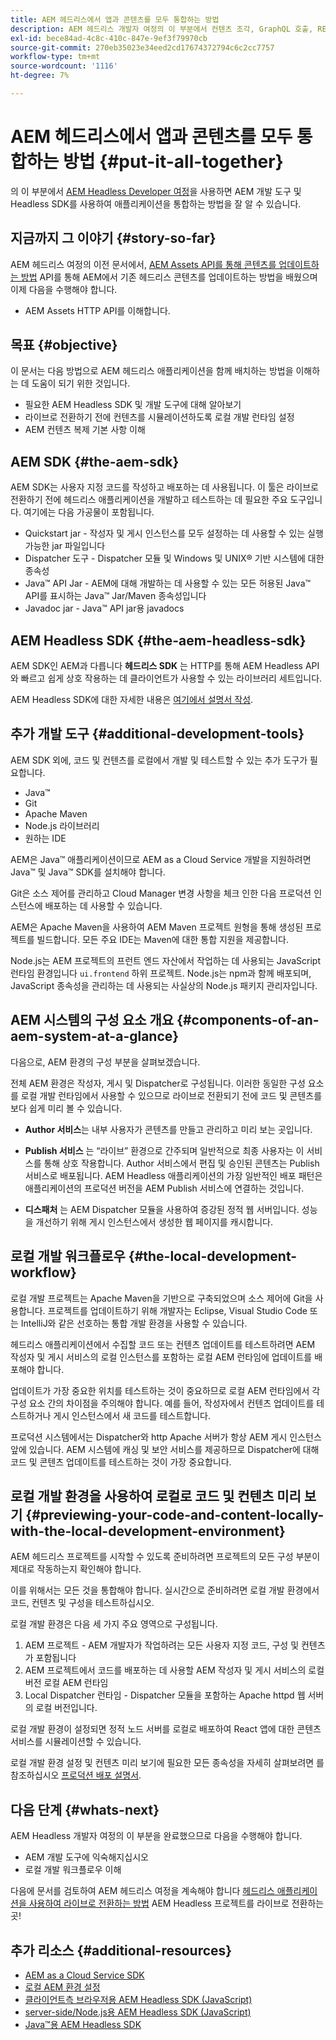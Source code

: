 ```yaml
---
title: AEM 헤드리스에서 앱과 콘텐츠를 모두 통합하는 방법
description: AEM 헤드리스 개발자 여정의 이 부분에서 컨텐츠 조각, GraphQL 호출, REST API 호출 및 애플리케이션을 비롯한 AEM 프로젝트를 가져와 라이브로 전환하는 방법을 알아봅니다.
exl-id: bece84ad-4c8c-410c-847e-9ef3f79970cb
source-git-commit: 270eb35023e34eed2cd17674372794c6c2cc7757
workflow-type: tm+mt
source-wordcount: '1116'
ht-degree: 7%

---
```


# AEM 헤드리스에서 앱과 콘텐츠를 모두 통합하는 방법 {#put-it-all-together}

의 이 부분에서 [AEM Headless Developer 여정](overview.md)을 사용하면 AEM 개발 도구 및 Headless SDK를 사용하여 애플리케이션을 통합하는 방법을 잘 알 수 있습니다.

## 지금까지 그 이야기 {#story-so-far}

AEM 헤드리스 여정의 이전 문서에서, [AEM Assets API를 통해 콘텐츠를 업데이트하는 방법](update-your-content.md) API를 통해 AEM에서 기존 헤드리스 콘텐츠를 업데이트하는 방법을 배웠으며 이제 다음을 수행해야 합니다.

* AEM Assets HTTP API를 이해합니다.

## 목표 {#objective}

이 문서는 다음 방법으로 AEM 헤드리스 애플리케이션을 함께 배치하는 방법을 이해하는 데 도움이 되기 위한 것입니다.

* 필요한 AEM Headless SDK 및 개발 도구에 대해 알아보기
* 라이브로 전환하기 전에 컨텐츠를 시뮬레이션하도록 로컬 개발 런타임 설정
* AEM 컨텐츠 복제 기본 사항 이해

## AEM SDK {#the-aem-sdk}

AEM SDK는 사용자 지정 코드를 작성하고 배포하는 데 사용됩니다. 이 툴은 라이브로 전환하기 전에 헤드리스 애플리케이션을 개발하고 테스트하는 데 필요한 주요 도구입니다. 여기에는 다음 가공물이 포함됩니다.

* Quickstart jar - 작성자 및 게시 인스턴스를 모두 설정하는 데 사용할 수 있는 실행 가능한 jar 파일입니다
* Dispatcher 도구 - Dispatcher 모듈 및 Windows 및 UNIX® 기반 시스템에 대한 종속성
* Java™ API Jar - AEM에 대해 개발하는 데 사용할 수 있는 모든 허용된 Java™ API를 표시하는 Java™ Jar/Maven 종속성입니다
* Javadoc jar - Java™ API jar용 javadocs

## AEM Headless SDK {#the-aem-headless-sdk}

AEM SDK인 AEM과 다릅니다 **헤드리스 SDK** 는 HTTP를 통해 AEM Headless API와 빠르고 쉽게 상호 작용하는 데 클라이언트가 사용할 수 있는 라이브러리 세트입니다.

AEM Headless SDK에 대한 자세한 내용은 [여기에서 설명서 작성](https://experienceleague.adobe.com/docs/experience-manager-learn/getting-started-with-aem-headless/graphql/how-to/aem-headless-sdk.html?lang=en).

## 추가 개발 도구 {#additional-development-tools}

AEM SDK 외에, 코드 및 컨텐츠를 로컬에서 개발 및 테스트할 수 있는 추가 도구가 필요합니다.

* Java™
* Git
* Apache Maven
* Node.js 라이브러리
* 원하는 IDE

AEM은 Java™ 애플리케이션이므로 AEM as a Cloud Service 개발을 지원하려면 Java™ 및 Java™ SDK를 설치해야 합니다.

Git은 소스 제어를 관리하고 Cloud Manager 변경 사항을 체크 인한 다음 프로덕션 인스턴스에 배포하는 데 사용할 수 있습니다.

AEM은 Apache Maven을 사용하여 AEM Maven 프로젝트 원형을 통해 생성된 프로젝트를 빌드합니다. 모든 주요 IDE는 Maven에 대한 통합 지원을 제공합니다.

Node.js는 AEM 프로젝트의 프런트 엔드 자산에서 작업하는 데 사용되는 JavaScript 런타임 환경입니다 `ui.frontend` 하위 프로젝트. Node.js는 npm과 함께 배포되며, JavaScript 종속성을 관리하는 데 사용되는 사실상의 Node.js 패키지 관리자입니다.

## AEM 시스템의 구성 요소 개요 {#components-of-an-aem-system-at-a-glance}

다음으로, AEM 환경의 구성 부분을 살펴보겠습니다.

전체 AEM 환경은 작성자, 게시 및 Dispatcher로 구성됩니다. 이러한 동일한 구성 요소를 로컬 개발 런타임에서 사용할 수 있으므로 라이브로 전환되기 전에 코드 및 콘텐츠를 보다 쉽게 미리 볼 수 있습니다.

* **Author 서비스**&#x200B;는 내부 사용자가 콘텐츠를 만들고 관리하고 미리 보는 곳입니다.

* **Publish 서비스** 는 “라이브” 환경으로 간주되며 일반적으로 최종 사용자는 이 서비스를 통해 상호 작용합니다. Author 서비스에서 편집 및 승인된 콘텐츠는 Publish 서비스로 배포됩니다. AEM Headless 애플리케이션의 가장 일반적인 배포 패턴은 애플리케이션의 프로덕션 버전을 AEM Publish 서비스에 연결하는 것입니다.

* **디스패처** 는 AEM Dispatcher 모듈을 사용하여 증강된 정적 웹 서버입니다. 성능을 개선하기 위해 게시 인스턴스에서 생성한 웹 페이지를 캐시합니다.

## 로컬 개발 워크플로우 {#the-local-development-workflow}

로컬 개발 프로젝트는 Apache Maven을 기반으로 구축되었으며 소스 제어에 Git을 사용합니다. 프로젝트를 업데이트하기 위해 개발자는 Eclipse, Visual Studio Code 또는 IntelliJ와 같은 선호하는 통합 개발 환경을 사용할 수 있습니다.

헤드리스 애플리케이션에서 수집할 코드 또는 컨텐츠 업데이트를 테스트하려면 AEM 작성자 및 게시 서비스의 로컬 인스턴스를 포함하는 로컬 AEM 런타임에 업데이트를 배포해야 합니다.

업데이트가 가장 중요한 위치를 테스트하는 것이 중요하므로 로컬 AEM 런타임에서 각 구성 요소 간의 차이점을 주의해야 합니다. 예를 들어, 작성자에서 컨텐츠 업데이트를 테스트하거나 게시 인스턴스에서 새 코드를 테스트합니다.

프로덕션 시스템에서는 Dispatcher와 http Apache 서버가 항상 AEM 게시 인스턴스 앞에 있습니다. AEM 시스템에 캐싱 및 보안 서비스를 제공하므로 Dispatcher에 대해 코드 및 콘텐츠 업데이트를 테스트하는 것이 가장 중요합니다.

## 로컬 개발 환경을 사용하여 로컬로 코드 및 컨텐츠 미리 보기 {#previewing-your-code-and-content-locally-with-the-local-development-environment}

AEM 헤드리스 프로젝트를 시작할 수 있도록 준비하려면 프로젝트의 모든 구성 부분이 제대로 작동하는지 확인해야 합니다.

이를 위해서는 모든 것을 통합해야 합니다. 실시간으로 준비하려면 로컬 개발 환경에서 코드, 컨텐츠 및 구성을 테스트하십시오.

로컬 개발 환경은 다음 세 가지 주요 영역으로 구성됩니다.

1. AEM 프로젝트 - AEM 개발자가 작업하려는 모든 사용자 지정 코드, 구성 및 컨텐츠가 포함됩니다
1. AEM 프로젝트에서 코드를 배포하는 데 사용할 AEM 작성자 및 게시 서비스의 로컬 버전 로컬 AEM 런타임
1. Local Dispatcher 런타임 - Dispatcher 모듈을 포함하는 Apache httpd 웹 서버의 로컬 버전입니다.

로컬 개발 환경이 설정되면 정적 노드 서버를 로컬로 배포하여 React 앱에 대한 콘텐츠 서비스를 시뮬레이션할 수 있습니다.

로컬 개발 환경 설정 및 컨텐츠 미리 보기에 필요한 모든 종속성을 자세히 살펴보려면 를 참조하십시오 [프로덕션 배포 설명서](https://experienceleague.adobe.com/docs/experience-manager-learn/getting-started-with-aem-headless/graphql/multi-step/production-deployment.html?lang=en#prerequisites).

## 다음 단계 {#whats-next}

AEM Headless 개발자 여정의 이 부분을 완료했으므로 다음을 수행해야 합니다.

* AEM 개발 도구에 익숙해지십시오
* 로컬 개발 워크플로우 이해

다음에 문서를 검토하여 AEM 헤드리스 여정을 계속해야 합니다 [헤드리스 애플리케이션을 사용하여 라이브로 전환하는 방법](/help/journey-headless/developer/go-live.md) AEM Headless 프로젝트를 라이브로 전환하는 곳!

## 추가 리소스 {#additional-resources}

* [AEM as a Cloud Service SDK](/help/implementing/developing/introduction/aem-as-a-cloud-service-sdk.md)
* [로컬 AEM 환경 설정](https://experienceleague.adobe.com/docs/experience-manager-learn/foundation/development/set-up-a-local-aem-development-environment.html)
* [클라이언트측 브라우저용 AEM Headless SDK (JavaScript)](https://github.com/adobe/aem-headless-client-js)
* [server-side/Node.js용 AEM Headless SDK (JavaScript)](https://github.com/adobe/aem-headless-client-nodejs)
* [Java™용 AEM Headless SDK](https://github.com/adobe/aem-headless-client-java)

